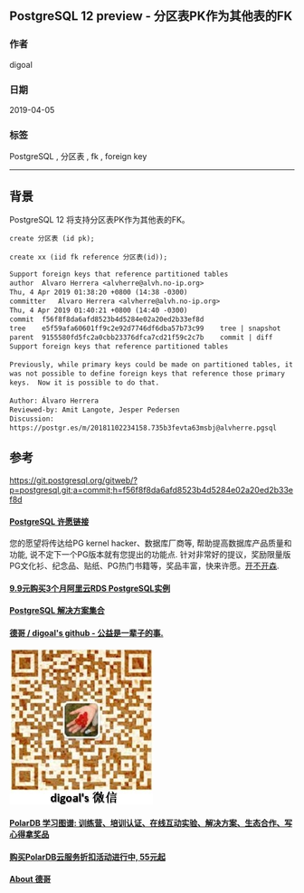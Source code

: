 ## PostgreSQL 12 preview - 分区表PK作为其他表的FK  
                                                                                                      
### 作者                                                                                                      
digoal                                                                                                      
                                                                                                      
### 日期                                                                                                      
2019-04-05                                                                                                      
                                                                                                      
### 标签                                                                                                      
PostgreSQL , 分区表 , fk , foreign key   
                     
----                                                                                                
                                                                                                  
## 背景           
PostgreSQL 12 将支持分区表PK作为其他表的FK。     
  
```  
create 分区表 (id pk);  
  
create xx (iid fk reference 分区表(id));  
```  
      
```    
Support foreign keys that reference partitioned tables  
author	Alvaro Herrera <alvherre@alvh.no-ip.org>	  
Thu, 4 Apr 2019 01:38:20 +0800 (14:38 -0300)  
committer	Alvaro Herrera <alvherre@alvh.no-ip.org>	  
Thu, 4 Apr 2019 01:40:21 +0800 (14:40 -0300)  
commit	f56f8f8da6afd8523b4d5284e02a20ed2b33ef8d  
tree	e5f59afa60601ff9c2e92d7746df6dba57b73c99	tree | snapshot  
parent	9155580fd5fc2a0cbb23376dfca7cd21f59c2c7b	commit | diff  
Support foreign keys that reference partitioned tables  
  
Previously, while primary keys could be made on partitioned tables, it  
was not possible to define foreign keys that reference those primary  
keys.  Now it is possible to do that.  
  
Author: Álvaro Herrera  
Reviewed-by: Amit Langote, Jesper Pedersen  
Discussion: https://postgr.es/m/20181102234158.735b3fevta63msbj@alvherre.pgsql  
```    
        
## 参考      
https://git.postgresql.org/gitweb/?p=postgresql.git;a=commit;h=f56f8f8da6afd8523b4d5284e02a20ed2b33ef8d    
      
  
  
  
  
  
  
  
  
  
  
  
  
  
  
  
  
  
  
  
  
  
  
  
  
  
  
  
  
  
  
  
  
  
  
  
  
  
  
  
  
  
  
  
  
  
  
  
  
  
  
  
  
  
  
  
  
  
  
  
  
  
  
  
  
  
  
  
  
  
#### [PostgreSQL 许愿链接](https://github.com/digoal/blog/issues/76 "269ac3d1c492e938c0191101c7238216")
您的愿望将传达给PG kernel hacker、数据库厂商等, 帮助提高数据库产品质量和功能, 说不定下一个PG版本就有您提出的功能点. 针对非常好的提议，奖励限量版PG文化衫、纪念品、贴纸、PG热门书籍等，奖品丰富，快来许愿。[开不开森](https://github.com/digoal/blog/issues/76 "269ac3d1c492e938c0191101c7238216").  
  
  
#### [9.9元购买3个月阿里云RDS PostgreSQL实例](https://www.aliyun.com/database/postgresqlactivity "57258f76c37864c6e6d23383d05714ea")
  
  
#### [PostgreSQL 解决方案集合](https://yq.aliyun.com/topic/118 "40cff096e9ed7122c512b35d8561d9c8")
  
  
#### [德哥 / digoal's github - 公益是一辈子的事.](https://github.com/digoal/blog/blob/master/README.md "22709685feb7cab07d30f30387f0a9ae")
  
  
![digoal's wechat](../pic/digoal_weixin.jpg "f7ad92eeba24523fd47a6e1a0e691b59")
  
  
#### [PolarDB 学习图谱: 训练营、培训认证、在线互动实验、解决方案、生态合作、写心得拿奖品](https://www.aliyun.com/database/openpolardb/activity "8642f60e04ed0c814bf9cb9677976bd4")
  
  
#### [购买PolarDB云服务折扣活动进行中, 55元起](https://www.aliyun.com/activity/new/polardb-yunparter?userCode=bsb3t4al "e0495c413bedacabb75ff1e880be465a")
  
  
#### [About 德哥](https://github.com/digoal/blog/blob/master/me/readme.md "a37735981e7704886ffd590565582dd0")
  
